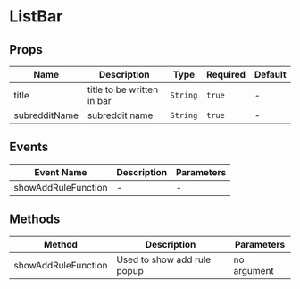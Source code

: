 # ListBar

## Props

<!-- @vuese:ListBar:props:start -->
|Name|Description|Type|Required|Default|
|---|---|---|---|---|
|title|title to be written in bar|`String`|`true`|-|
|subredditName|subreddit name|`String`|`true`|-|

<!-- @vuese:ListBar:props:end -->


## Events

<!-- @vuese:ListBar:events:start -->
|Event Name|Description|Parameters|
|---|---|---|
|showAddRuleFunction|-|-|

<!-- @vuese:ListBar:events:end -->


## Methods

<!-- @vuese:ListBar:methods:start -->
|Method|Description|Parameters|
|---|---|---|
|showAddRuleFunction|Used to show add rule popup|no argument|

<!-- @vuese:ListBar:methods:end -->


